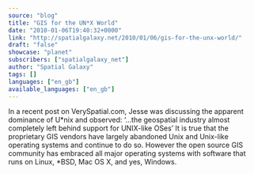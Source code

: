 ```yaml
---
source: "blog"
title: "GIS for the UN*X World"
date: "2010-01-06T19:40:32+0000"
link: "http://spatialgalaxy.net/2010/01/06/gis-for-the-unx-world/"
draft: "false"
showcase: "planet"
subscribers: ["spatialgalaxy_net"]
author: "Spatial Galaxy"
tags: []
languages: ["en_gb"]
available_languages: ["en_gb"]
---
```


In a recent post on VerySpatial.com, Jesse was discussing the apparent dominance of U*nix and observed:
‘&hellip;the geospatial industry almost completely left behind support for UNIX-like OSes’
It is true that the proprietary GIS vendors have largely abandoned Unix and Unix-like operating systems and continue to do so. However the open source GIS community has embraced all major operating systems with software that runs on Linux, *BSD, Mac OS X, and yes, Windows.
